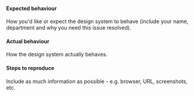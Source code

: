 #### Expected behaviour
How you'd like or expect the design system to behave (include your name, department and why you need this issue resolved).

#### Actual behaviour
How the design system actually behaves.

#### Steps to reproduce
Include as much information as possible - e.g. browser, URL, screenshots, etc.

